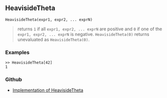 ## HeavisideTheta

```
HeavisideTheta(expr1, expr2, ... exprN)
```

> returns `1` if all `expr1, expr2, ... exprN` are positive and `0` if one of the `expr1, expr2, ... exprN` is negative. `HeavisideTheta(0)` returns unevaluated as `HeavisideTheta(0)`.

### Examples

```
>> HeavisideTheta[42]
1
```

### Github

* [Implementation of HeavisideTheta](https://github.com/axkr/symja_android_library/blob/master/symja_android_library/matheclipse-core/src/main/java/org/matheclipse/core/reflection/system/HeavisideTheta.java#L15) 
